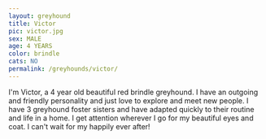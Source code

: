 ```yaml
---
layout: greyhound
title: Victor
pic: victor.jpg
sex: MALE
age: 4 YEARS
color: brindle
cats: NO
permalink: /greyhounds/victor/
---
```


I'm Victor, a 4 year old beautiful red brindle greyhound. I have an outgoing and friendly personality and just love to explore and meet new people. I have 3 greyhound foster sisters and have adapted quickly to their routine and life in a home. I get attention wherever I go for my beautiful eyes and coat. I can't wait for my happily ever after!  

